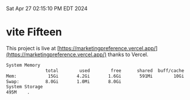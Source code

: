 Sat Apr 27 02:15:10 PM EDT 2024

# vite Fifteen


This project is live at [https://marketingpreference.vercel.app/](https://marketingpreference.vercel.app/) thanks to Vercel.

```bash
System Memory
               total        used        free      shared  buff/cache   available
Mem:            15Gi       4.2Gi       1.6Gi       591Mi        10Gi        11Gi
Swap:          8.0Gi       1.0Mi       8.0Gi
System Storage
495M	.
```
